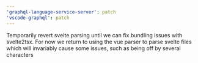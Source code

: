 ```yaml
---
'graphql-language-service-server': patch
'vscode-graphql': patch
---
```


Temporarily revert svelte parsing until we can fix bundling issues with svelte2tsx. For now we return to using the vue parser to parse svelte files which will invariably cause some issues, such as being off by several characters

